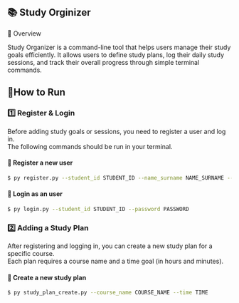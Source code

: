 ## 📚​ Study Orginizer <br>

📘 Overview<br>

Study Organizer is a command-line tool that helps users manage their study goals efficiently.
It allows users to define study plans, log their daily study sessions, and track their overall progress through simple terminal commands.

<h2>🧭How to Run</h2>

### 1️⃣ Register & Login

Before adding study goals or sessions, you need to register a user and log in.  
The following commands should be run in your terminal.

#### 🔹 Register a new user
```bash
$ py register.py --student_id STUDENT_ID --name_surname NAME_SURNAME --collage COLLAGE --major MAJOR --password PASSWORD  
```
#### 🔹 Login as an user
```bash
$ py login.py --student_id STUDENT_ID --password PASSWORD
```
### 2️⃣ Adding a Study Plan

After registering and logging in, you can create a new study plan for a specific course.  
Each plan requires a course name and a time goal (in hours and minutes).

#### 🔹 Create a new study plan
```bash
$ py study_plan_create.py --course_name COURSE_NAME --time TIME
```



